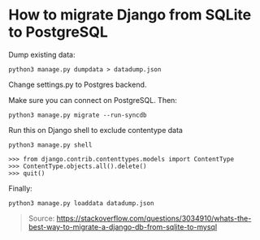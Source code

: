 # How to migrate Django from SQLite to PostgreSQL

Dump existing data:
```
python3 manage.py dumpdata > datadump.json
```

Change settings.py to Postgres backend.

Make sure you can connect on PostgreSQL. Then:
```
python3 manage.py migrate --run-syncdb
```

Run this on Django shell to exclude contentype data
```
python3 manage.py shell
```
```
>>> from django.contrib.contenttypes.models import ContentType
>>> ContentType.objects.all().delete()
>>> quit()
````

Finally:
```
python3 manage.py loaddata datadump.json
```

> Source: https://stackoverflow.com/questions/3034910/whats-the-best-way-to-migrate-a-django-db-from-sqlite-to-mysql